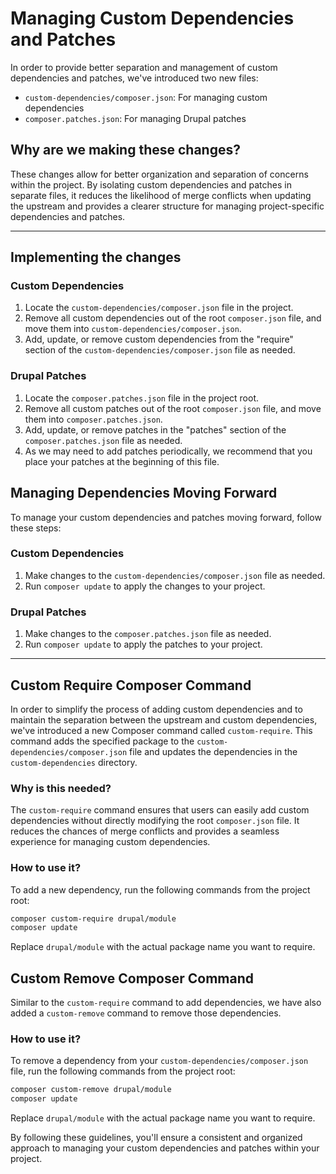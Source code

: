 # Managing Custom Dependencies and Patches

In order to provide better separation and management of custom dependencies and patches, we've introduced two new files:

- `custom-dependencies/composer.json`: For managing custom dependencies
- `composer.patches.json`: For managing Drupal patches

## Why are we making these changes?

These changes allow for better organization and separation of concerns within the project. By isolating custom dependencies and patches in separate files, it reduces the likelihood of merge conflicts when updating the upstream and provides a clearer structure for managing project-specific dependencies and patches.

---

## Implementing the changes

### Custom Dependencies

1. Locate the `custom-dependencies/composer.json` file in the project.
2. Remove all custom dependencies out of the root `composer.json` file, and move them into `custom-dependencies/composer.json`.
3. Add, update, or remove custom dependencies from the "require" section of the `custom-dependencies/composer.json` file as needed.

### Drupal Patches

1. Locate the `composer.patches.json` file in the project root.
2. Remove all custom patches out of the root `composer.json` file, and move them into `composer.patches.json`.
3. Add, update, or remove patches in the "patches" section of the `composer.patches.json` file as needed.
4. As we may need to add patches periodically, we recommend that you place your patches at the beginning of this file.

## Managing Dependencies Moving Forward

To manage your custom dependencies and patches moving forward, follow these steps:

### Custom Dependencies

1. Make changes to the `custom-dependencies/composer.json` file as needed.
2. Run `composer update` to apply the changes to your project.

### Drupal Patches

1. Make changes to the `composer.patches.json` file as needed.
2. Run `composer update` to apply the patches to your project.

---

## Custom Require Composer Command

In order to simplify the process of adding custom dependencies and to maintain the separation between the upstream and custom dependencies, we've introduced a new Composer command called `custom-require`. This command adds the specified package to the `custom-dependencies/composer.json` file and updates the dependencies in the `custom-dependencies` directory.

### Why is this needed?

The `custom-require` command ensures that users can easily add custom dependencies without directly modifying the root `composer.json` file. It reduces the chances of merge conflicts and provides a seamless experience for managing custom dependencies.

### How to use it?

To add a new dependency, run the following commands from the project root:

```sh
composer custom-require drupal/module
composer update
```

Replace `drupal/module` with the actual package name you want to require.

## Custom Remove Composer Command

Similar to the `custom-require` command to add dependencies, we have also added a `custom-remove` command to remove those dependencies.

### How to use it?

To remove a dependency from your `custom-dependencies/composer.json` file, run the following commands from the project root:

```sh
composer custom-remove drupal/module
composer update
```

Replace `drupal/module` with the actual package name you want to require.

By following these guidelines, you'll ensure a consistent and organized approach to managing your custom dependencies and patches within your project.

